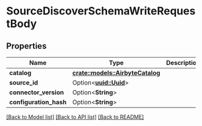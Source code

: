 # SourceDiscoverSchemaWriteRequestBody

## Properties

Name | Type | Description | Notes
------------ | ------------- | ------------- | -------------
**catalog** | [**crate::models::AirbyteCatalog**](AirbyteCatalog.md) |  | 
**source_id** | Option<[**uuid::Uuid**](uuid::Uuid.md)> |  | [optional]
**connector_version** | Option<**String**> |  | [optional]
**configuration_hash** | Option<**String**> |  | [optional]

[[Back to Model list]](../README.md#documentation-for-models) [[Back to API list]](../README.md#documentation-for-api-endpoints) [[Back to README]](../README.md)


